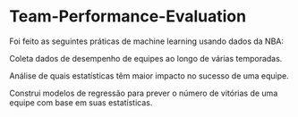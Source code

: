 # Team-Performance-Evaluation
Foi feito as seguintes práticas de machine learning usando dados da NBA:

Coleta dados de desempenho de equipes ao longo de várias temporadas.

Análise de quais estatísticas têm maior impacto no sucesso de uma equipe. 

Construi modelos de regressão para prever o número de vitórias de uma equipe com base em suas estatísticas.

